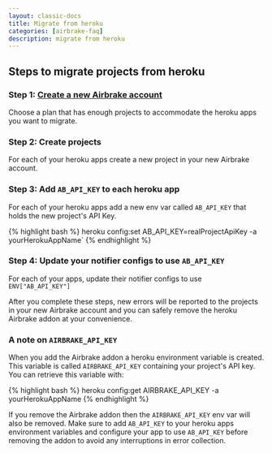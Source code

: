 ```yaml
---
layout: classic-docs
title: Migrate from heroku
categories: [airbrake-faq]
description: migrate from heroku
---
```


## Steps to migrate projects from heroku

### Step 1: [Create a new Airbrake account](https://airbrake.io/pricing)
Choose a plan that has enough projects to accommodate the  heroku apps you want
to migrate.

### Step 2: Create projects
For each of your heroku apps create a new project in your new Airbrake
account.

### Step 3: Add `AB_API_KEY` to each heroku app
For each of your heroku apps add a new env var called `AB_API_KEY` that holds
the new project's API Key.

{% highlight bash %}
heroku config:set AB_API_KEY=realProjectApiKey -a yourHerokuAppName`
{% endhighlight %}

### Step 4: Update your notifier configs to use `AB_API_KEY`

For each of your apps, update their notifier configs to use `ENV["AB_API_KEY"]`

After you complete these steps, new errors will be reported to the projects in
your new Airbrake account and you can safely remove the heroku Airbrake addon at
your convenience.

### A note on `AIRBRAKE_API_KEY`
When you add the Airbrake addon a heroku environment variable is created.
This variable is called `AIRBRAKE_API_KEY` containing your project's API key.
You can retrieve this variable with:

{% highlight bash %}
heroku config:get AIRBRAKE_API_KEY -a yourHerokuAppName
{% endhighlight %}

If you remove the Airbrake addon then the `AIRBRAKE_API_KEY` env var will also
be removed. Make sure to add `AB_API_KEY` to your heroku apps environment
variables and configure your app to use `AB_API_KEY` before removing the addon
to avoid any interruptions in error collection.
